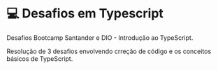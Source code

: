 # 💻 Desafios em Typescript
Desafios Bootcamp Santander e DIO - Introdução ao TypeScript.

Resolução de 3 desafios envolvendo crreção de código e os conceitos básicos de TypeScript.
